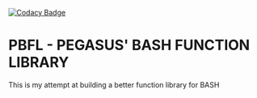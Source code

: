 [![Codacy Badge](https://api.codacy.com/project/badge/Grade/ced3d7489b0441929563cacfbe5b8e47)](https://www.codacy.com/app/pegasus.ict/PBFL?utm_source=github.com&amp;utm_medium=referral&amp;utm_content=pegasusict/PBFL&amp;utm_campaign=Badge_Grade)

# PBFL - PEGASUS' BASH FUNCTION LIBRARY
This is my attempt at building a better function library for BASH
